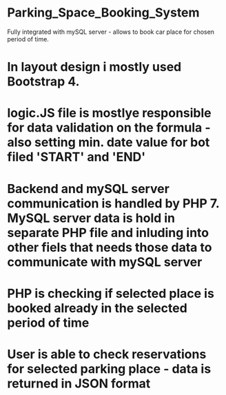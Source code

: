 # Parking_Space_Booking_System
Fully integrated with mySQL server - allows to book car place for chosen period of time.

# In layout design i mostly used Bootstrap 4. 
# logic.JS file is mostlye responsible for data validation on the formula - also setting min. date value for bot filed 'START' and 'END'
# Backend and mySQL server communication is handled by PHP 7. MySQL server data is hold in separate PHP file and inluding into other fiels that needs those data to communicate with mySQL server
# PHP is checking if selected place is booked already in the selected period of time
# User is able to check reservations for selected parking place - data is returned in JSON format
